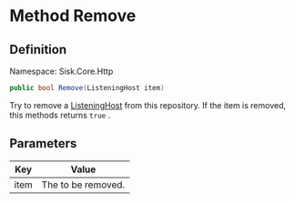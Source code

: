 # Method Remove

## Definition
Namespace: Sisk.Core.Http

```csharp
public bool Remove(ListeningHost item)
```

Try to remove a [ListeningHost](/spec/Sisk/Core/Http/ListeningHost) from this repository. If the item is removed, this methods returns `true` .

## Parameters

| Key | Value |
| --- | --- |
| item | The  to be removed. | 

